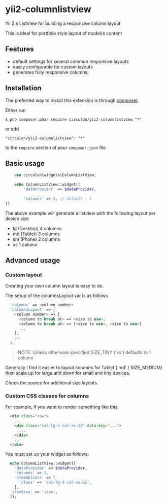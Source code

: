yii2-columnlistview
===================

Yii 2.x ListView for building a responsive column layout

This is ideal for portfolio style layout of model/s content 
  
## Features
- default settings for several common responsive layouts
- easily configurable for custom layouts
- generates fully responsive columns; 
  
## Installation

The preferred way to install this extension is through [composer](http://getcomposer.org/download/).

Either run

```
$ php composer.phar require circulon/yii2-columnlistview "*"
```

or add

```
"circulon/yii2-columnlistview": "*"
```

to the ```require``` section of your `composer.json` file.

## Basic usage
```php
    use circulon\widgets\ColumnListView;
    
    echo ColumnListView::widget([
        'dataProvider' => $dataProvider,
        
        'columns' => 3, // default : 1
])
```

The above example will generate a listview with the following layout per device size
- lg (Desktop) 4 columns
- md (Tablet) 3 columns
- sm (Phone) 2 columns
- xs 1 column

## Advanced usage

### Custom layout

Creating your own column layout is easy to do.

The setup of the columnsLayout var is as follows

```php
  'columns' => <column number>
  'columnsLayout' => [
    <column number> => [
      <column to break at> => <size to use>,
      <column to break at> => [<size to use>, <size to use>] 
      ...
    ],
    ...
  ],
```
> NOTE: Unless otherwise specified SIZE_TINY ('xs') defaults to 1 column
 
Generally I find it easier to layout columns for Tablet ('md' / SIZE_MEDIUM) then 
scale up for large and down for small and tiny devices.

Check the source for additional size layouts.

### Custom CSS classes for columns

For example, if you want to render something like this:

```html
  <div class="row">
    ...
    <div class="col-lg-4 col-xs-12" data-key="...">
      ...
    </div>
    ...
  </div>
```

You must set up your widget as follows:

```php
  echo ColumnListView::widget([
    'dataProvider' => $dataProvider,
    'columns' => 3,
    'itemOptions' => [
      'class' => 'col-lg-4 col-xs-12',
    ],
  'itemView' => 'item',
  ]);
```
